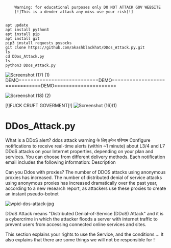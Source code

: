         Warning: for educational purposes only DO NOT ATTACK GOV WEBSITE
        [!]This is a dender attack any miss use your risk[!]
 
 
    apt update 
    apt install python3
    apt install pip
    apt install git
    pip3 install requests pysocks
    git clone https://github.com/akashblackhat/DDos_Attack.py.git
    ls
    cd DDos_Attack.py
    ls
    python3 DDos_Attack.py


![Screenshot (17) (1)](https://user-images.githubusercontent.com/88341460/186400735-2c6d5e04-f927-4d26-a815-4753bbc7da16.png)
DEMO===========================DEMO==============================DEMO=====================

![Screenshot (18) (2)](https://user-images.githubusercontent.com/88341460/186409585-174656e4-9dd4-4a98-bad7-1777db6360a6.png)

 [!]FUCK CRUFT GOVERMENT[!]
![Screenshot (16)(1)](https://user-images.githubusercontent.com/88341460/186410564-c648f874-827e-4101-a35a-5039f7b9b3c5.jpg)



# DDos_Attack.py
What is a DDoS alert? ddos attack warning के लिए इमेज परिणाम Configure notifications to receive real-time alerts (within ~1 minute) about L3/4 and L7 DDoS attacks on your Internet properties, depending on your plan and services. You can choose from different delivery methods. Each notification email includes the following information: Description

Can you Ddos with proxies?
The number of DDOS attacks using anonymous proxies has increased. The number of distributed denial of service attacks using anonymous proxies has increased dramatically over the past year, according to a new research report, as attackers use these proxies to create an instant pseudo-botnet

![wpid-dos-attack-jpg](https://user-images.githubusercontent.com/88341460/186397420-49306396-7547-4225-92c7-723490610aae.jpeg)

DDoS Attack means "Distributed Denial-of-Service (DDoS) Attack" and it is a cybercrime in which the attacker floods a server with internet traffic to prevent users from accessing connected online services and sites.

This section explains your rights to use the Service, and the conditions ... It also explains that there are some things we will not be responsible for !


